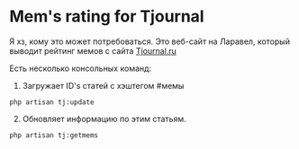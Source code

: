 # Mem's rating for Tjournal


Я хз, кому это может потребоваться. Это веб-сайт на Ларавел, который выводит рейтинг мемов с сайта [Tjournal.ru](https://tjournal.ru)

Есть несколько консольных команд:

1. Загружает ID's статей с хэштегом #мемы

`php artisan tj:update`

2. Обновляет информацию по этим статьям.

`php artisan tj:getmems`
